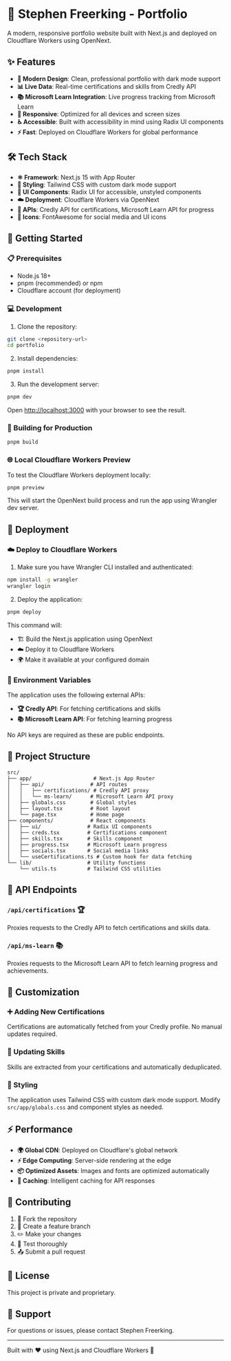 # 🚀 Stephen Freerking - Portfolio

A modern, responsive portfolio website built with Next.js and deployed on Cloudflare Workers using OpenNext.

## ✨ Features

- **🎨 Modern Design**: Clean, professional portfolio with dark mode support
- **📊 Live Data**: Real-time certifications and skills from Credly API
- **📚 Microsoft Learn Integration**: Live progress tracking from Microsoft Learn
- **📱 Responsive**: Optimized for all devices and screen sizes
- **♿ Accessible**: Built with accessibility in mind using Radix UI components
- **⚡ Fast**: Deployed on Cloudflare Workers for global performance

## 🛠️ Tech Stack

- **⚛️ Framework**: Next.js 15 with App Router
- **🎨 Styling**: Tailwind CSS with custom dark mode support
- **🧩 UI Components**: Radix UI for accessible, unstyled components
- **☁️ Deployment**: Cloudflare Workers via OpenNext
- **🔗 APIs**: Credly API for certifications, Microsoft Learn API for progress
- **🎯 Icons**: FontAwesome for social media and UI icons

## 🚀 Getting Started

### 📋 Prerequisites

- Node.js 18+ 
- pnpm (recommended) or npm
- Cloudflare account (for deployment)

### 💻 Development

1. Clone the repository:
```bash
git clone <repository-url>
cd portfolio
```

2. Install dependencies:
```bash
pnpm install
```

3. Run the development server:
```bash
pnpm dev
```

Open [http://localhost:3000](http://localhost:3000) with your browser to see the result.

### 🔨 Building for Production

```bash
pnpm build
```

### 🌐 Local Cloudflare Workers Preview

To test the Cloudflare Workers deployment locally:

```bash
pnpm preview
```

This will start the OpenNext build process and run the app using Wrangler dev server.

## 🚀 Deployment

### ☁️ Deploy to Cloudflare Workers

1. Make sure you have Wrangler CLI installed and authenticated:
```bash
npm install -g wrangler
wrangler login
```

2. Deploy the application:
```bash
pnpm deploy
```

This command will:
- 🏗️ Build the Next.js application using OpenNext
- ☁️ Deploy it to Cloudflare Workers
- 🌍 Make it available at your configured domain

### 🔧 Environment Variables

The application uses the following external APIs:
- **🏆 Credly API**: For fetching certifications and skills
- **📚 Microsoft Learn API**: For fetching learning progress

No API keys are required as these are public endpoints.

## 📁 Project Structure

```
src/
├── app/                    # Next.js App Router
│   ├── api/               # API routes
│   │   ├── certifications/ # Credly API proxy
│   │   └── ms-learn/      # Microsoft Learn API proxy
│   ├── globals.css        # Global styles
│   ├── layout.tsx         # Root layout
│   └── page.tsx           # Home page
├── components/            # React components
│   ├── ui/               # Radix UI components
│   ├── creds.tsx         # Certifications component
│   ├── skills.tsx        # Skills component
│   ├── progress.tsx      # Microsoft Learn progress
│   ├── socials.tsx       # Social media links
│   └── useCertifications.ts # Custom hook for data fetching
└── lib/                  # Utility functions
    └── utils.ts          # Tailwind CSS utilities
```

## 🔌 API Endpoints

### `/api/certifications` 🏆
Proxies requests to the Credly API to fetch certifications and skills data.

### `/api/ms-learn` 📚
Proxies requests to the Microsoft Learn API to fetch learning progress and achievements.

## 🎨 Customization

### ➕ Adding New Certifications
Certifications are automatically fetched from your Credly profile. No manual updates required.

### 🔧 Updating Skills
Skills are extracted from your certifications and automatically deduplicated.

### 🎨 Styling
The application uses Tailwind CSS with custom dark mode support. Modify `src/app/globals.css` and component styles as needed.

## ⚡ Performance

- **🌍 Global CDN**: Deployed on Cloudflare's global network
- **⚡ Edge Computing**: Server-side rendering at the edge
- **📦 Optimized Assets**: Images and fonts are optimized automatically
- **💾 Caching**: Intelligent caching for API responses

## 🤝 Contributing

1. 🍴 Fork the repository
2. 🌿 Create a feature branch
3. ✏️ Make your changes
4. 🧪 Test thoroughly
5. 📤 Submit a pull request

## 📄 License

This project is private and proprietary.

## 💬 Support

For questions or issues, please contact Stephen Freerking.

---

Built with ❤️ using Next.js and Cloudflare Workers 🚀
